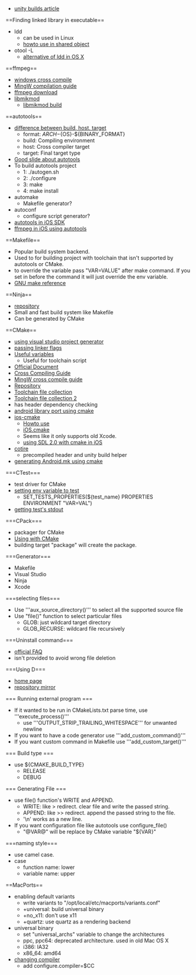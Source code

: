 * [unity builds article](http://buffered.io/posts/the-magic-of-unity-builds)

==Finding linked library in executable==
* ldd
  * can be used in Linux
  * [howto use in shared object](http://solaris-user.com/solaris_beans/ldd.html)
* otool -L
  * [alternative of ldd in OS X](http://stackoverflow.com/questions/1057234/discovery-of-dynamic-library-dependency-on-mac-os-linux)

==ffmpeg==
* [windows cross compile](http://ffmpeg.org/trac/ffmpeg/wiki/CrossCompilingForWindows)
* [MingW compilation guide](http://ffmpeg.org/trac/ffmpeg/wiki/MingwCompilationGuide)
* [ffmpeg download](http://ffmpeg.org/download.html)
* [libmikmod](http://mikmod.shlomifish.org/)
  * [libmikmod build](https://bitbucket.org/bradpitcher/mingw-cross-env/src/66c85409b726/src/libmikmod.mk)

==autotools==
* [difference between build, host, target](http://d.hatena.ne.jp/maminus/20100129/1264781242)
  * format: ${ARCH}-${OS}-${BINARY_FORMAT}
  * build: Compiling environment
  * host: Cross compiler target
  * target: Final target type
* [Good slide about autotools](https://docs.google.com/viewer?url=http://www.lrde.epita.fr/~adl/dl/autotools.pdf)
* To build autotools project
  * 1: ./autogen.sh
  * 2: ./configure
  * 3: make
  * 4: make install
* automake
  * Makefile generator?
* autoconf
  * configure script generator?
* [autotools in iOS SDK](http://stackoverflow.com/questions/1602182/cross-compile-autotools-based-libraries-for-official-iphone-sdk)
* [ffmpeg in iOS using autotools](http://blog.fh-kaernten.at/wehr/?p=1764)

==Makefile==
* Popular build system backend.
* Used to for building project with toolchain that isn't supported by autotools or CMake.
* to override the variable pass "VAR=VALUE" after make command. If you set in before the command it will just override the env variable.
* [GNU make reference](http://www.gnu.org/software/make/manual/make.html)

==Ninja==
* [repository](https://github.com/martine/ninja)
* Small and fast build system like Makefile
* Can be generated by CMake

==CMake==
* [using visual studio project generator](http://stackoverflow.com/questions/395169/using-cmake-to-generate-visual-studio-c-project-files)
* [passing linker flags](http://stackoverflow.com/questions/3544245/turning-on-linker-flags-with-cmake)
* [Useful variables](http://www.cmake.org/Wiki/CMake_Useful_Variables)
  * Useful for toolchain script
* [Official Document](http://www.cmake.org/cmake/help/documentation.html)
* [Cross Compiling Guide](http://www.cmake.org/Wiki/CMake_Cross_Compiling)
* [MingW cross compile guide](http://www.cmake.org/Wiki/CmakeMingw)
* [Repository](http://cmake.org/gitweb?p=cmake.git;a=summary)
* [Toolchain file collection](https://github.com/matthb2/CMakeToolchainFiles)
* [Toolchain file collection 2](https://github.com/seichter/CMake-Toolchain-Collection)
* has header dependency  checking
* [android library port using cmake](https://code.google.com/p/android-cmake/)
* [ios-cmake](https://code.google.com/p/ios-cmake/)
  * [Howto use](https://code.google.com/p/ios-cmake/wiki/HowTo)
  * [iOS.cmake](https://code.google.com/p/ios-cmake/source/browse/toolchain/iOS.cmake)
  * Seems like it only supports old Xcode.
  * [using SDL 2.0 with cmake in iOS](http://immersedcode.org/2011/4/25/sdl-on-ios/)
* [cotire](https://github.com/sakra/cotire)
  * precompiled header and unity build helper
* [generating Android.mk using cmake](http://www.cmake.org/pipermail/cmake/2012-August/051580.html)

===CTest===
* test driver for CMake
* [setting env variable to test](http://d.hatena.ne.jp/yoan_mtk/20120522/1337716528)
  * SET_TESTS_PROPERTIES(${test_name} PROPERTIES ENVIRONMENT "VAR=VAL")
* [getting test's stdout](http://stackoverflow.com/questions/5709914/using-cmake-how-do-i-get-verbose-output-from-ctest)

===CPack===
* packager for CMake
* [Using with CMake](http://www.vtk.org/Wiki/CMake:Packaging_With_CPack)
* building target "package" will create the package.

===Generator===
* Makefile
* Visual Studio
* Ninja
* Xcode

===selecting files===
* Use '''aux_source_directory()''' to select all the supported source file
* Use "file()" function to select particular files
  * GLOB: just wildcard target directory
  * GLOB_RECURSE: wildcard file recursively

===Uninstall command===
* [official FAQ](http://www.vtk.org/Wiki/CMake_FAQ#Can_I_do_.22make_uninstall.22_with_CMake.3F)
* isn't provided to avoid wrong file deletion

===Using D===
* [home page](http://www.dsource.org/projects/cmaked)
* [repository mirror](https://github.com/tomka/cmaked)

=== Running external program ===
* If it wanted to be run in CMakeLists.txt parse time, use '''execute_process()'''
  * use '''OUTPUT_STRIP_TRAILING_WHITESPACE''' for unwanted newline
* If you want to have a code generator use '''add_custom_command()'''
* If you want custom command in Makefile use '''add_custom_target()'''

=== Build type ===
* use ${CMAKE_BUILD_TYPE}
  * RELEASE
  * DEBUG

=== Generating File ===
* use file() function's WRITE and APPEND.
  * WRITE: like > redirect. clear file and write the passed string.
  * APPEND: like >> redirect. append the passed string to the file.
  * '\n' works as a new line.
* If you want configuration file like autotools use configure_file()
  * "@VAR@" will be replace by CMake variable "${VAR}"

===naming style===
* use camel case.
* case
  * function name: lower
  * variable name: upper

==MacPorts==
* enabling default variants
  * write variants to "/opt/local/etc/macports/variants.conf"
  * +universal: build universal binary
  * +no_x11: don't use x11
  * +quartz: use quartz as a rendering backend
* universal binary
  * set "universal_archs" variable to change the architectures
  * ppc, ppc64: deprecated architecture. used in old Mac OS X
  * i386: IA32
  * x86_64: amd64
* [changing compiler](http://d.hatena.ne.jp/fujisan3776/20100714/1279085741)
  * add configure.compiler=$CC